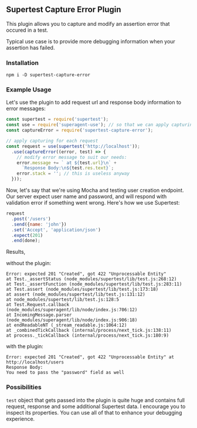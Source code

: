 ## Supertest Capture Error Plugin

This plugin allows you to capture and modify an assertion error that occured in a test.

Typical use case is to provide more debugging information when your assertion has failed.

### Installation

`npm i -D supertest-capture-error`

### Example Usage

Let's use the plugin to add request url and response body information to error messages:

```javascript
const supertest = require('supertest');
const use = require('superagent-use'); // so that we can apply capturing for each request
const captureError = require('supertest-capture-error');

// apply capturing for each request
const request = use(supertest('http://localhost'));
  .use(captureError((error, test) => {
    // modify error message to suit our needs:
    error.message += ` at ${test.url}\n` +
      `Response Body:\n${test.res.text}`;
    error.stack = ''; // this is useless anyway
  }));
```

Now, let's say that we're using Mocha and testing user creation endpoint. Our server expect user name and password,
and will respond with validation error if something went wrong. Here's how we use Supertest:

```javascript
request
  .post('/users')
  .send({name: 'john'})
  .set('Accept', 'application/json')
  .expect(201)
  .end(done);
```

Results,

without the plugin:
```
Error: expected 201 "Created", got 422 "Unprocessable Entity"
at Test._assertStatus (node_modules/supertest/lib/test.js:268:12)
at Test._assertFunction (node_modules/supertest/lib/test.js:283:11)
at Test.assert (node_modules/supertest/lib/test.js:173:18)
at assert (node_modules/supertest/lib/test.js:131:12)
at node_modules/supertest/lib/test.js:128:5
at Test.Request.callback (node_modules/superagent/lib/node/index.js:706:12)
at IncomingMessage.parser (node_modules/superagent/lib/node/index.js:906:18)
at endReadableNT (_stream_readable.js:1064:12)
at _combinedTickCallback (internal/process/next_tick.js:138:11)
at process._tickCallback (internal/process/next_tick.js:180:9)
```

with the plugin:
```
Error: expected 201 "Created", got 422 "Unprocessable Entity" at http://localhost/users
Response Body:
You need to pass the "password" field as well
```

### Possibilities

`test` object that gets passed into the plugin is quite huge and contains full request, response and
some additional Supertest data. I encourage you to inspect its properties. You can use all of that to enhance your debugging experience.